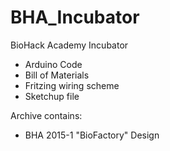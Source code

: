 # BHA_Incubator

BioHack Academy Incubator

* Arduino Code
* Bill of Materials
* Fritzing wiring scheme
* Sketchup file

Archive contains:

* BHA 2015-1 "BioFactory" Design